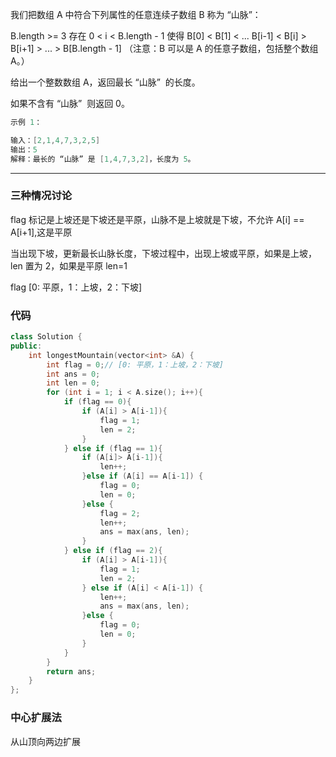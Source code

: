 我们把数组 A 中符合下列属性的任意连续子数组 B 称为 “山脉”：

B.length >= 3
存在 0 < i < B.length - 1 使得 B[0] < B[1] < ... B[i-1] < B[i] > B[i+1] > ... > B[B.length - 1]
（注意：B 可以是 A 的任意子数组，包括整个数组 A。）

给出一个整数数组 A，返回最长 “山脉”  的长度。

如果不含有 “山脉”  则返回 0。

```cpp
示例 1：

输入：[2,1,4,7,3,2,5]
输出：5
解释：最长的 “山脉” 是 [1,4,7,3,2]，长度为 5。
```

---

### 三种情况讨论

flag 标记是上坡还是下坡还是平原，山脉不是上坡就是下坡，不允许 A[i] == A[i+1],这是平原

当出现下坡，更新最长山脉长度，下坡过程中，出现上坡或平原，如果是上坡，len 置为 2，如果是平原 len=1

flag [0: 平原，1：上坡，2：下坡]

### 代码

```cpp
class Solution {
public:
    int longestMountain(vector<int> &A) {
        int flag = 0;// [0: 平原，1：上坡，2：下坡]
        int ans = 0;
        int len = 0;
        for (int i = 1; i < A.size(); i++){
            if (flag == 0){
                if (A[i] > A[i-1]){
                    flag = 1;
                    len = 2;
                }
            } else if (flag == 1){
                if (A[i]> A[i-1]){
                    len++;
                }else if (A[i] == A[i-1]) {
                    flag = 0;
                    len = 0;
                }else {
                    flag = 2;
                    len++;
                    ans = max(ans, len);
                }
            } else if (flag == 2){
                if (A[i] > A[i-1]){
                    flag = 1;
                    len = 2;
                } else if (A[i] < A[i-1]) {
                    len++;
                    ans = max(ans, len);
                }else {
                    flag = 0;
                    len = 0;
                }
            }
        }
        return ans;
    }
};
```

### 中心扩展法

从山顶向两边扩展

